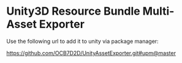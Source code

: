 # Unity3D Resource Bundle Multi-Asset Exporter

Use the following url to add it to unity via package manager:

https://github.com/OCB7D2D/UnityAssetExporter.git#upm@master